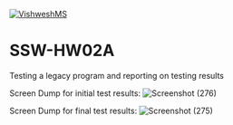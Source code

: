 [![VishweshMS](https://circleci.com/gh/VishweshMS/SSW-HW02A.svg?style=svg&circle-token=a0886f569361e72b82d1e199efafdead97495060)](https://app.circleci.com/pipelines/github/VishweshMS/SSW-HW02A?branch=main&filter=all)
# SSW-HW02A
Testing a legacy program and reporting on testing results

Screen Dump for initial test results:
![Screenshot (276)](https://user-images.githubusercontent.com/55580232/218232346-d863666f-7f13-4af7-b9dd-b427f132643d.png)


Screen Dump for final test results: 
 ![Screenshot (275)](https://user-images.githubusercontent.com/55580232/218232376-5f46fbe3-a478-4422-879a-4e310793f944.png)
